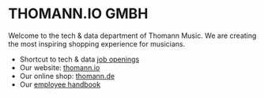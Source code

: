 # THOMANN.IO GMBH

Welcome to the tech & data department of Thomann Music. We are creating the most inspiring shopping experience for musicians.

- Shortcut to tech & data [job openings](https://thomann.io/jobs)
- Our website: [thomann.io](https://www.thomann.io)
- Our online shop: [thomann.de](https://www.thomann.de)
- Our [employee handbook](https://github.com/cookiefactory/handbook)
